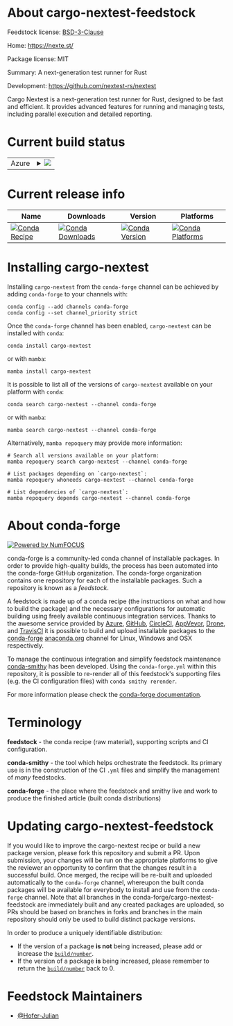 About cargo-nextest-feedstock
=============================

Feedstock license: [BSD-3-Clause](https://github.com/conda-forge/cargo-nextest-feedstock/blob/main/LICENSE.txt)

Home: https://nexte.st/

Package license: MIT

Summary: A next-generation test runner for Rust

Development: https://github.com/nextest-rs/nextest

Cargo Nextest is a next-generation test runner for Rust,
designed to be fast and efficient.
It provides advanced features for running and managing tests,
including parallel execution and detailed reporting.

Current build status
====================


<table>
    
  <tr>
    <td>Azure</td>
    <td>
      <details>
        <summary>
          <a href="https://dev.azure.com/conda-forge/feedstock-builds/_build/latest?definitionId=23691&branchName=main">
            <img src="https://dev.azure.com/conda-forge/feedstock-builds/_apis/build/status/cargo-nextest-feedstock?branchName=main">
          </a>
        </summary>
        <table>
          <thead><tr><th>Variant</th><th>Status</th></tr></thead>
          <tbody><tr>
              <td>linux_64</td>
              <td>
                <a href="https://dev.azure.com/conda-forge/feedstock-builds/_build/latest?definitionId=23691&branchName=main">
                  <img src="https://dev.azure.com/conda-forge/feedstock-builds/_apis/build/status/cargo-nextest-feedstock?branchName=main&jobName=linux&configuration=linux%20linux_64_" alt="variant">
                </a>
              </td>
            </tr><tr>
              <td>osx_64</td>
              <td>
                <a href="https://dev.azure.com/conda-forge/feedstock-builds/_build/latest?definitionId=23691&branchName=main">
                  <img src="https://dev.azure.com/conda-forge/feedstock-builds/_apis/build/status/cargo-nextest-feedstock?branchName=main&jobName=osx&configuration=osx%20osx_64_" alt="variant">
                </a>
              </td>
            </tr><tr>
              <td>win_64</td>
              <td>
                <a href="https://dev.azure.com/conda-forge/feedstock-builds/_build/latest?definitionId=23691&branchName=main">
                  <img src="https://dev.azure.com/conda-forge/feedstock-builds/_apis/build/status/cargo-nextest-feedstock?branchName=main&jobName=win&configuration=win%20win_64_" alt="variant">
                </a>
              </td>
            </tr>
          </tbody>
        </table>
      </details>
    </td>
  </tr>
</table>

Current release info
====================

| Name | Downloads | Version | Platforms |
| --- | --- | --- | --- |
| [![Conda Recipe](https://img.shields.io/badge/recipe-cargo--nextest-green.svg)](https://anaconda.org/conda-forge/cargo-nextest) | [![Conda Downloads](https://img.shields.io/conda/dn/conda-forge/cargo-nextest.svg)](https://anaconda.org/conda-forge/cargo-nextest) | [![Conda Version](https://img.shields.io/conda/vn/conda-forge/cargo-nextest.svg)](https://anaconda.org/conda-forge/cargo-nextest) | [![Conda Platforms](https://img.shields.io/conda/pn/conda-forge/cargo-nextest.svg)](https://anaconda.org/conda-forge/cargo-nextest) |

Installing cargo-nextest
========================

Installing `cargo-nextest` from the `conda-forge` channel can be achieved by adding `conda-forge` to your channels with:

```
conda config --add channels conda-forge
conda config --set channel_priority strict
```

Once the `conda-forge` channel has been enabled, `cargo-nextest` can be installed with `conda`:

```
conda install cargo-nextest
```

or with `mamba`:

```
mamba install cargo-nextest
```

It is possible to list all of the versions of `cargo-nextest` available on your platform with `conda`:

```
conda search cargo-nextest --channel conda-forge
```

or with `mamba`:

```
mamba search cargo-nextest --channel conda-forge
```

Alternatively, `mamba repoquery` may provide more information:

```
# Search all versions available on your platform:
mamba repoquery search cargo-nextest --channel conda-forge

# List packages depending on `cargo-nextest`:
mamba repoquery whoneeds cargo-nextest --channel conda-forge

# List dependencies of `cargo-nextest`:
mamba repoquery depends cargo-nextest --channel conda-forge
```


About conda-forge
=================

[![Powered by
NumFOCUS](https://img.shields.io/badge/powered%20by-NumFOCUS-orange.svg?style=flat&colorA=E1523D&colorB=007D8A)](https://numfocus.org)

conda-forge is a community-led conda channel of installable packages.
In order to provide high-quality builds, the process has been automated into the
conda-forge GitHub organization. The conda-forge organization contains one repository
for each of the installable packages. Such a repository is known as a *feedstock*.

A feedstock is made up of a conda recipe (the instructions on what and how to build
the package) and the necessary configurations for automatic building using freely
available continuous integration services. Thanks to the awesome service provided by
[Azure](https://azure.microsoft.com/en-us/services/devops/), [GitHub](https://github.com/),
[CircleCI](https://circleci.com/), [AppVeyor](https://www.appveyor.com/),
[Drone](https://cloud.drone.io/welcome), and [TravisCI](https://travis-ci.com/)
it is possible to build and upload installable packages to the
[conda-forge](https://anaconda.org/conda-forge) [anaconda.org](https://anaconda.org/)
channel for Linux, Windows and OSX respectively.

To manage the continuous integration and simplify feedstock maintenance
[conda-smithy](https://github.com/conda-forge/conda-smithy) has been developed.
Using the ``conda-forge.yml`` within this repository, it is possible to re-render all of
this feedstock's supporting files (e.g. the CI configuration files) with ``conda smithy rerender``.

For more information please check the [conda-forge documentation](https://conda-forge.org/docs/).

Terminology
===========

**feedstock** - the conda recipe (raw material), supporting scripts and CI configuration.

**conda-smithy** - the tool which helps orchestrate the feedstock.
                   Its primary use is in the construction of the CI ``.yml`` files
                   and simplify the management of *many* feedstocks.

**conda-forge** - the place where the feedstock and smithy live and work to
                  produce the finished article (built conda distributions)


Updating cargo-nextest-feedstock
================================

If you would like to improve the cargo-nextest recipe or build a new
package version, please fork this repository and submit a PR. Upon submission,
your changes will be run on the appropriate platforms to give the reviewer an
opportunity to confirm that the changes result in a successful build. Once
merged, the recipe will be re-built and uploaded automatically to the
`conda-forge` channel, whereupon the built conda packages will be available for
everybody to install and use from the `conda-forge` channel.
Note that all branches in the conda-forge/cargo-nextest-feedstock are
immediately built and any created packages are uploaded, so PRs should be based
on branches in forks and branches in the main repository should only be used to
build distinct package versions.

In order to produce a uniquely identifiable distribution:
 * If the version of a package **is not** being increased, please add or increase
   the [``build/number``](https://docs.conda.io/projects/conda-build/en/latest/resources/define-metadata.html#build-number-and-string).
 * If the version of a package **is** being increased, please remember to return
   the [``build/number``](https://docs.conda.io/projects/conda-build/en/latest/resources/define-metadata.html#build-number-and-string)
   back to 0.

Feedstock Maintainers
=====================

* [@Hofer-Julian](https://github.com/Hofer-Julian/)

